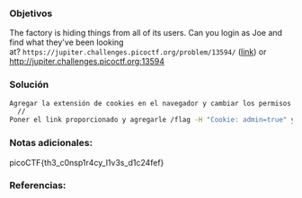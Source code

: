 ### Objetivos 
The factory is hiding things from all of its users. Can you login as Joe and find what they've been looking at? `https://jupiter.challenges.picoctf.org/problem/13594/` ([link](https://jupiter.challenges.picoctf.org/problem/13594/)) or http://jupiter.challenges.picoctf.org:13594

### Solución 

``` bash
Agregar la extensión de cookies en el navegador y cambiar los permisos del usario, como a un administrador, cambiando el false a true
  //
Poner el link proporcionado y agregarle /flag -H "Cookie: admin=true" y nos muestra la bandera
```

### Notas adicionales:


picoCTF{th3_c0nsp1r4cy_l1v3s_d1c24fef}
### Referencias: